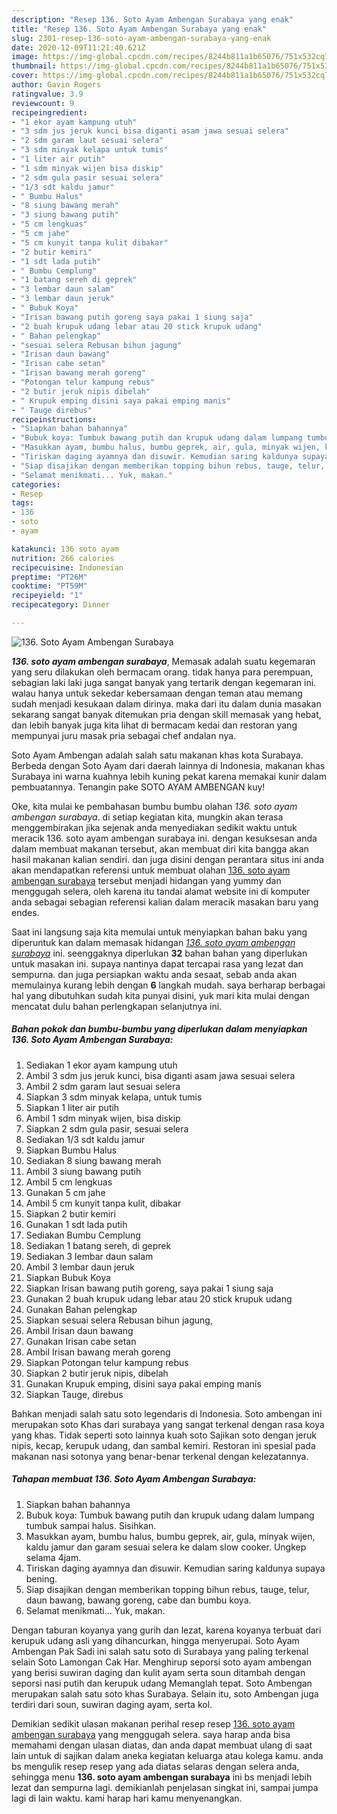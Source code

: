 ```yaml
---
description: "Resep 136. Soto Ayam Ambengan Surabaya yang enak"
title: "Resep 136. Soto Ayam Ambengan Surabaya yang enak"
slug: 2301-resep-136-soto-ayam-ambengan-surabaya-yang-enak
date: 2020-12-09T11:21:40.621Z
image: https://img-global.cpcdn.com/recipes/8244b811a1b65076/751x532cq70/136-soto-ayam-ambengan-surabaya-foto-resep-utama.jpg
thumbnail: https://img-global.cpcdn.com/recipes/8244b811a1b65076/751x532cq70/136-soto-ayam-ambengan-surabaya-foto-resep-utama.jpg
cover: https://img-global.cpcdn.com/recipes/8244b811a1b65076/751x532cq70/136-soto-ayam-ambengan-surabaya-foto-resep-utama.jpg
author: Gavin Rogers
ratingvalue: 3.9
reviewcount: 9
recipeingredient:
- "1 ekor ayam kampung utuh"
- "3 sdm jus jeruk kunci bisa diganti asam jawa sesuai selera"
- "2 sdm garam laut sesuai selera"
- "3 sdm minyak kelapa untuk tumis"
- "1 liter air putih"
- "1 sdm minyak wijen bisa diskip"
- "2 sdm gula pasir sesuai selera"
- "1/3 sdt kaldu jamur"
- " Bumbu Halus"
- "8 siung bawang merah"
- "3 siung bawang putih"
- "5 cm lengkuas"
- "5 cm jahe"
- "5 cm kunyit tanpa kulit dibakar"
- "2 butir kemiri"
- "1 sdt lada putih"
- " Bumbu Cemplung"
- "1 batang sereh di geprek"
- "3 lembar daun salam"
- "3 lembar daun jeruk"
- " Bubuk Koya"
- "Irisan bawang putih goreng saya pakai 1 siung saja"
- "2 buah krupuk udang lebar atau 20 stick krupuk udang"
- " Bahan pelengkap"
- "sesuai selera Rebusan bihun jagung"
- "Irisan daun bawang"
- "Irisan cabe setan"
- "Irisan bawang merah goreng"
- "Potongan telur kampung rebus"
- "2 butir jeruk nipis dibelah"
- " Krupuk emping disini saya pakai emping manis"
- " Tauge direbus"
recipeinstructions:
- "Siapkan bahan bahannya"
- "Bubuk koya: Tumbuk bawang putih dan krupuk udang dalam lumpang tumbuk sampai halus. Sisihkan."
- "Masukkan ayam, bumbu halus, bumbu geprek, air, gula, minyak wijen, kaldu jamur dan garam sesuai selera ke dalam slow cooker. Ungkep selama 4jam."
- "Tiriskan daging ayamnya dan disuwir. Kemudian saring kaldunya supaya bening."
- "Siap disajikan dengan memberikan topping bihun rebus, tauge, telur, daun bawang, bawang goreng, cabe dan bumbu koya."
- "Selamat menikmati... Yuk, makan."
categories:
- Resep
tags:
- 136
- soto
- ayam

katakunci: 136 soto ayam 
nutrition: 266 calories
recipecuisine: Indonesian
preptime: "PT26M"
cooktime: "PT59M"
recipeyield: "1"
recipecategory: Dinner

---
```



![136. Soto Ayam Ambengan Surabaya](https://img-global.cpcdn.com/recipes/8244b811a1b65076/751x532cq70/136-soto-ayam-ambengan-surabaya-foto-resep-utama.jpg)

<b><i>136. soto ayam ambengan surabaya</i></b>, Memasak adalah suatu kegemaran yang seru dilakukan oleh bermacam orang. tidak hanya para perempuan, sebagian laki laki juga sangat banyak yang tertarik dengan kegemaran ini. walau hanya untuk sekedar kebersamaan dengan teman atau memang sudah menjadi kesukaan dalam dirinya. maka dari itu dalam dunia masakan sekarang sangat banyak ditemukan pria dengan skill memasak yang hebat, dan lebih banyak juga kita lihat di bermacam kedai dan restoran yang mempunyai juru masak pria sebagai chef andalan nya.

Soto Ayam Ambengan adalah salah satu makanan khas kota Surabaya. Berbeda dengan Soto Ayam dari daerah lainnya di Indonesia, makanan khas Surabaya ini warna kuahnya lebih kuning pekat karena memakai kunir dalam pembuatannya. Tenangin pake SOTO AYAM AMBENGAN kuy!

Oke, kita mulai ke pembahasan bumbu bumbu olahan <i>136. soto ayam ambengan surabaya</i>. di setiap kegiatan kita, mungkin akan terasa menggembirakan jika sejenak anda menyediakan sedikit waktu untuk meracik 136. soto ayam ambengan surabaya ini. dengan kesuksesan anda dalam membuat makanan tersebut, akan membuat diri kita bangga akan hasil makanan kalian sendiri. dan juga disini dengan perantara situs ini anda akan mendapatkan referensi untuk membuat olahan <u>136. soto ayam ambengan surabaya</u> tersebut menjadi hidangan yang yummy dan menggugah selera, oleh karena itu tandai alamat website ini di komputer anda sebagai sebagian referensi kalian dalam meracik masakan baru yang endes.


Saat ini langsung saja kita memulai untuk menyiapkan bahan baku yang diperuntuk kan dalam memasak hidangan <u><i>136. soto ayam ambengan surabaya</i></u> ini. seenggaknya diperlukan <b>32</b> bahan bahan yang diperlukan untuk masakan ini. supaya nantinya dapat tercapai rasa yang lezat dan sempurna. dan juga persiapkan waktu anda sesaat, sebab anda akan memulainya kurang lebih dengan <b>6</b> langkah mudah. saya berharap berbagai hal yang dibutuhkan sudah kita punyai disini, yuk mari kita mulai dengan mencatat dulu bahan perlengkapan selanjutnya ini.

<!--inarticleads1-->

##### Bahan pokok dan bumbu-bumbu yang diperlukan dalam menyiapkan 136. Soto Ayam Ambengan Surabaya:

1. Sediakan 1 ekor ayam kampung utuh
1. Ambil 3 sdm jus jeruk kunci, bisa diganti asam jawa sesuai selera
1. Ambil 2 sdm garam laut sesuai selera
1. Siapkan 3 sdm minyak kelapa, untuk tumis
1. Siapkan 1 liter air putih
1. Ambil 1 sdm minyak wijen, bisa diskip
1. Siapkan 2 sdm gula pasir, sesuai selera
1. Sediakan 1/3 sdt kaldu jamur
1. Siapkan  Bumbu Halus
1. Sediakan 8 siung bawang merah
1. Ambil 3 siung bawang putih
1. Ambil 5 cm lengkuas
1. Gunakan 5 cm jahe
1. Ambil 5 cm kunyit tanpa kulit, dibakar
1. Siapkan 2 butir kemiri
1. Gunakan 1 sdt lada putih
1. Sediakan  Bumbu Cemplung
1. Sediakan 1 batang sereh, di geprek
1. Sediakan 3 lembar daun salam
1. Ambil 3 lembar daun jeruk
1. Siapkan  Bubuk Koya
1. Siapkan Irisan bawang putih goreng, saya pakai 1 siung saja
1. Gunakan 2 buah krupuk udang lebar atau 20 stick krupuk udang
1. Gunakan  Bahan pelengkap
1. Siapkan sesuai selera Rebusan bihun jagung,
1. Ambil Irisan daun bawang
1. Gunakan Irisan cabe setan
1. Ambil Irisan bawang merah goreng
1. Siapkan Potongan telur kampung rebus
1. Siapkan 2 butir jeruk nipis, dibelah
1. Gunakan  Krupuk emping, disini saya pakai emping manis
1. Siapkan  Tauge, direbus


Bahkan menjadi salah satu soto legendaris di Indonesia. Soto ambengan ini merupakan soto Khas dari surabaya yang sangat terkenal dengan rasa koya yang khas. Tidak seperti soto lainnya kuah soto Sajikan soto dengan jeruk nipis, kecap, kerupuk udang, dan sambal kemiri. Restoran ini spesial pada makanan nasi sotonya yang benar-benar terkenal dengan kelezatannya. 

<!--inarticleads2-->

##### Tahapan membuat 136. Soto Ayam Ambengan Surabaya:

1. Siapkan bahan bahannya
1. Bubuk koya: Tumbuk bawang putih dan krupuk udang dalam lumpang tumbuk sampai halus. Sisihkan.
1. Masukkan ayam, bumbu halus, bumbu geprek, air, gula, minyak wijen, kaldu jamur dan garam sesuai selera ke dalam slow cooker. Ungkep selama 4jam.
1. Tiriskan daging ayamnya dan disuwir. Kemudian saring kaldunya supaya bening.
1. Siap disajikan dengan memberikan topping bihun rebus, tauge, telur, daun bawang, bawang goreng, cabe dan bumbu koya.
1. Selamat menikmati... Yuk, makan.


Dengan taburan koyanya yang gurih dan lezat, karena koyanya terbuat dari kerupuk udang asli yang dihancurkan, hingga menyerupai. Soto Ayam Ambengan Pak Sadi ini salah satu soto di Surabaya yang paling terkenal selain Soto Lamongan Cak Har. Menghirup seporsi soto ayam ambengan yang berisi suwiran daging dan kulit ayam serta soun ditambah dengan seporsi nasi putih dan kerupuk udang Memanglah tepat. Soto Ambengan merupakan salah satu soto khas Surabaya. Selain itu, soto Ambengan juga terdiri dari soun, suwiran daging ayam, serta kol. 

Demikian sedikit ulasan makanan perihal resep resep <u>136. soto ayam ambengan surabaya</u> yang menggugah selera. saya harap anda bisa memahami dengan ulasan diatas, dan anda dapat membuat ulang di saat lain untuk di sajikan dalam aneka kegiatan keluarga atau kolega kamu. anda bs mengulik resep resep yang ada diatas selaras dengan selera anda, sehingga menu <b>136. soto ayam ambengan surabaya</b> ini bs menjadi lebih lezat dan sempurna lagi. demikianlah penjelasan singkat ini, sampai jumpa lagi di lain waktu. kami harap hari kamu menyenangkan.
